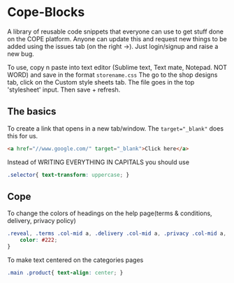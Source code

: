# Cope-Blocks
A library of reusable code snippets that everyone can use to get stuff done on the COPE platform. Anyone can update this and request new things to be added using the issues tab (on the right ->). Just login/signup and raise a new bug.

To use, copy n paste into text editor (Sublime text, Text mate, Notepad. NOT WORD) and save in the format ```storename.css```
The go to the shop designs tab, click on the Custom style sheets tab. The file goes in the top 'stylesheet' input. Then save + refresh.

## The basics

To create a link that opens in a new tab/window. The ```target="_blank"``` does this for us. 
```html
<a href="//www.google.com/" target="_blank">Click here</a>
```

Instead of WRITING EVERYTHING IN CAPITALS you should use
```css 
.selector{ text-transform: uppercase; } 
```

## Cope 
To change the colors of headings on the help page(terms & conditions, delivery, privacy policy) 
```css
.reveal, .terms .col-mid a, .delivery .col-mid a, .privacy .col-mid a, .help .col-mid a, .terms .col-mid a:visited, .delivery .col-mid a:visited, .privacy .col-mid a:visited, .help .col-mid a:visited{ 
	color: #222; 
}
```

To make text centered on the categories pages
```css
.main .product{ text-align: center; }
```